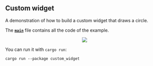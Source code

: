 ## Custom widget

A demonstration of how to build a custom widget that draws a circle.

The __[`main`]__ file contains all the code of the example.

<div align="center">
  <img src="https://iced.rs/examples/custom_widget.gif">
</div>

You can run it with `cargo run`:
```
cargo run --package custom_widget
```

[`main`]: src/main.rs
